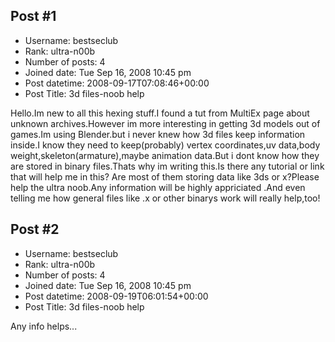 ## Post #1
- Username: bestseclub
- Rank: ultra-n00b
- Number of posts: 4
- Joined date: Tue Sep 16, 2008 10:45 pm
- Post datetime: 2008-09-17T07:08:46+00:00
- Post Title: 3d files-noob help

Hello.Im new to all this hexing stuff.I found a tut from MultiEx page about unknown archives.However im more interesting in getting 3d models out of games.Im using Blender.but i never knew how 3d files keep information inside.I know they need to keep(probably) vertex coordinates,uv data,body weight,skeleton(armature),maybe animation data.But i dont know how they are stored in binary files.Thats why im writing this.Is there any tutorial or link that will help me in this?
Are most of them storing data like 3ds or x?Please help the ultra noob.Any information will be highly appriciated  .And even telling me how general files like .x or other binarys work will really help,too!
## Post #2
- Username: bestseclub
- Rank: ultra-n00b
- Number of posts: 4
- Joined date: Tue Sep 16, 2008 10:45 pm
- Post datetime: 2008-09-19T06:01:54+00:00
- Post Title: 3d files-noob help

Any info helps...
